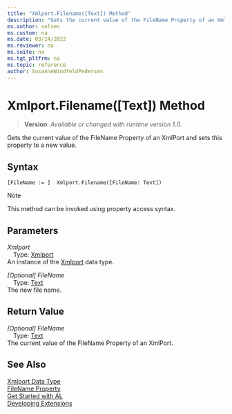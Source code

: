```yaml
---
title: "Xmlport.Filename([Text]) Method"
description: "Gets the current value of the FileName Property of an XmlPort and sets this property to a new value."
ms.author: solsen
ms.custom: na
ms.date: 03/24/2022
ms.reviewer: na
ms.suite: na
ms.tgt_pltfrm: na
ms.topic: reference
author: SusanneWindfeldPedersen
---
```

[//]: # (START>DO_NOT_EDIT)
[//]: # (IMPORTANT:Do not edit any of the content between here and the END>DO_NOT_EDIT.)
[//]: # (Any modifications should be made in the .xml files in the ModernDev repo.)
# Xmlport.Filename([Text]) Method
> **Version**: _Available or changed with runtime version 1.0._

Gets the current value of the FileName Property of an XmlPort and sets this property to a new value.


## Syntax
```AL
[FileName := ]  Xmlport.Filename([FileName: Text])
```
> [!NOTE]
> This method can be invoked using property access syntax.
## Parameters
*Xmlport*  
&emsp;Type: [Xmlport](xmlport-data-type.md)  
An instance of the [Xmlport](xmlport-data-type.md) data type.  

*[Optional] FileName*  
&emsp;Type: [Text](../text/text-data-type.md)  
The new file name.  


## Return Value
*[Optional] FileName*  
&emsp;Type: [Text](../text/text-data-type.md)  
The current value of the FileName Property of an XmlPort.


[//]: # (IMPORTANT: END>DO_NOT_EDIT)
## See Also
[Xmlport Data Type](xmlport-data-type.md)  
[FileName Property](../../properties/devenv-filename-property.md)   
[Get Started with AL](../../devenv-get-started.md)  
[Developing Extensions](../../devenv-dev-overview.md)